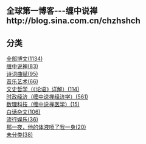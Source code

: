 

<h2 class="viva-la-vida">全球第一博客---缠中说禅</br>http://blog.sina.com.cn/chzhshch</h2>


## 分类

[全部博文(1134)](https://chzh.me/blog.sina.com.cn/chzhshch)<br/>[缠中说禅(83)](https://chzh.me/blog.sina.com.cn/chzhshch/chan)<br/>[诗词曲赋(95)](https://chzh.me/blog.sina.com.cn/chzhshch/shiciqufu)<br/>[音乐艺术(66)](https://chzh.me/blog.sina.com.cn/chzhshch/yinyueyishu)<br/>[文史哲学（《论语》详解）(114)](https://chzh.me/blog.sina.com.cn/chzhshch/wenshizhexue)<br/>[时政经济（缠中说禅经济学）(561)](https://chzh.me/blog.sina.com.cn/chzhshch/shizhengjingji)<br/>[数理科技（缠中说禅医学）(15)](https://chzh.me/blog.sina.com.cn/chzhshch/shulikeji)<br/>[白话杂文(106)](https://chzh.me/blog.sina.com.cn/chzhshch/baihuazawen)<br/>[流行娱乐(36)](https://chzh.me/blog.sina.com.cn/chzhshch/liuxingyule)<br/>[那一夜，他的体液喷了我一身(20)](https://chzh.me/blog.sina.com.cn/chzhshch/nayiye)<br/>[未分类(38)](https://chzh.me/blog.sina.com.cn/chzhshch/weifenlei)<br/><br/>
